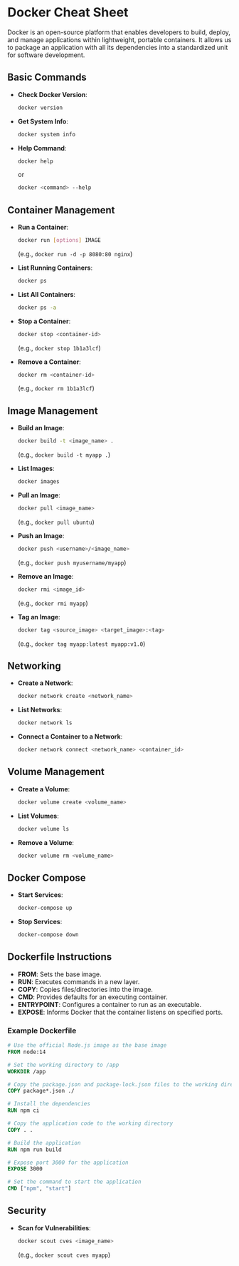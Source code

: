 # Docker Cheat Sheet

Docker is an open-source platform that enables developers to build, deploy, and manage applications within lightweight, portable containers. It allows us to package an application with all its dependencies into a standardized unit for software development.

## Basic Commands

- **Check Docker Version**:  
  ```bash
  docker version
  ```

- **Get System Info**:  
  ```bash
  docker system info
  ```

- **Help Command**:  
  ```bash
  docker help
  ```  
  or  
  ```bash
  docker <command> --help
  ```

## Container Management

- **Run a Container**:  
  ```bash
  docker run [options] IMAGE
  ```
  (e.g., `docker run -d -p 8080:80 nginx`)

- **List Running Containers**:  
  ```bash
  docker ps
  ```

- **List All Containers**:  
  ```bash
  docker ps -a
  ```

- **Stop a Container**:  
  ```bash
  docker stop <container-id>
  ```
  (e.g., `docker stop 1b1a3lcf`)
- **Remove a Container**:  
  ```bash
  docker rm <container-id>
  ```
  (e.g., `docker rm 1b1a3lcf`)
## Image Management

- **Build an Image**:  
  ```bash
  docker build -t <image_name> .
  ```
  (e.g., `docker build -t myapp .`)
- **List Images**:  
  ```bash
  docker images
  ```

- **Pull an Image**:  
  ```bash
  docker pull <image_name>
  ```
  (e.g., `docker pull ubuntu`)

- **Push an Image**:  
  ```bash
  docker push <username>/<image_name>
  ```
  (e.g., `docker push myusername/myapp`)
- **Remove an Image**:  
  ```bash
  docker rmi <image_id>
  ```
  (e.g., `docker rmi myapp`)
- **Tag an Image**:  
  ```bash
  docker tag <source_image> <target_image>:<tag>
  ```  
  (e.g., `docker tag myapp:latest myapp:v1.0`)

## Networking

- **Create a Network**:  
  ```bash
  docker network create <network_name>
  ```

- **List Networks**:  
  ```bash
  docker network ls
  ```

- **Connect a Container to a Network**:  
  ```bash
  docker network connect <network_name> <container_id>
  ```

## Volume Management

- **Create a Volume**:  
  ```bash
  docker volume create <volume_name>
  ```

- **List Volumes**:  
  ```bash
  docker volume ls
  ```

- **Remove a Volume**:  
  ```bash
  docker volume rm <volume_name>
  ```

## Docker Compose

- **Start Services**:  
  ```bash
  docker-compose up
  ```

- **Stop Services**:  
  ```bash
  docker-compose down
  ```

## Dockerfile Instructions

- **FROM**: Sets the base image.
- **RUN**: Executes commands in a new layer.
- **COPY**: Copies files/directories into the image.
- **CMD**: Provides defaults for an executing container.
- **ENTRYPOINT**: Configures a container to run as an executable.
- **EXPOSE**: Informs Docker that the container listens on specified ports.

### Example Dockerfile

```dockerfile
# Use the official Node.js image as the base image
FROM node:14

# Set the working directory to /app
WORKDIR /app

# Copy the package.json and package-lock.json files to the working directory
COPY package*.json ./

# Install the dependencies
RUN npm ci

# Copy the application code to the working directory
COPY . .

# Build the application
RUN npm run build

# Expose port 3000 for the application
EXPOSE 3000

# Set the command to start the application
CMD ["npm", "start"]
```

## Security

- **Scan for Vulnerabilities**:  
  ```bash
  docker scout cves <image_name>
  ```
  (e.g., `docker scout cves myapp`)
